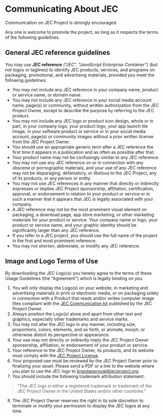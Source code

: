 # Communicating About JEC

Communication on JEC Project is strongly encouraged.

Any one is welcome to promote the project, as long as it respects the terms of the following guidelines.

## General JEC reference guidelines

You may use **JEC reference** _("JEC", "JavaScript Enterprise Container")_  (but not logos or taglines) to identify JEC products, services, and programs on packaging, promotional, and advertising materials, provided you meet the following guidelines:

- You may not include any JEC reference in your company name, product or service name, or domain name.
- You may not include any JEC reference in your social media account name, page(s) or community, without written authorization from the JEC Project Owner, except to describe the purpose by referring to the JEC product.
- You may not include any JEC logo or product icon design, whole or in part, in your company logo, your product logo, your app launch tile image, in your software product or service or in your social media account, page(s) or community images without a prior written license from the JEC Project Owner.
- You should use an appropriate generic term after a JEC reference the first time it appears in a publication and as often as possible after that.
- Your product name may not be confusingly similar to any JEC reference.
- You may not use any JEC reference on or in connection with any obscene or pornographic materials, and your use of any JEC reference may not be disparaging, defamatory, or libelous to the JEC Project, any of its products, or any person or entity.
- You may not use JEC references in any manner that directly or indirectly expresses or implies JEC Project sponsorship, affiliation, certification, approval, or endorsement in relation to your product or service or in such a manner that it appears that JEC is legally associated with your company.
- A JEC reference may not be the most prominent visual element on packaging, a download page, app store marketing, or other marketing materials for your product or service. Your company name or logo, your product or service name, and your graphic identity should be significantly larger than any JEC reference.
- If you refer to a JEC project, you should use the full name of the project in the first and most prominent reference.
- You may not shorten, abbreviate, or modify any JEC reference.

## Image and Logo Terms of Use

By downloading the JEC Logo(s) you hereby agree to the terms of these Usage Guidelines (the "Agreement") which is legally binding on you.

1. You will only display the Logo(s) on your website, in marketing and advertising materials in print or electronic media, or on packaging solely in connection with a Product that reads and/or writes computer image files compliant with the [JEC Communication kit](./docs/communication-kit) published by the JEC Project Owner.
2. Always position the Logo(s) alone and apart from other text and graphics, especially other trademarks and service marks.
3. You may not alter the JEC logo in any manner, including size, proportions, colors, elements, and so forth, or animate, morph, or otherwise distort its perspective or appearance.
4. Your use may not directly or indirectly imply the JEC Project Owner sponsorship, affiliation, or endorsement of your product or service.
5. Your reference to the JEC Project Owner, its products, and its website must comply with the [JEC Project License](https://github.com/jec-project/JEC/blob/master/COPYING).
6. Your proposed use must be reviewed by the JEC Project Owner prior to finalizing your asset. Please send a PDF or a link to the website where you plan to use the JEC logo to brandapproval@jecproject.org.
7. You should include the following trademark attribution statement:

> "The JEC logo is either a registered trademark or trademark of the JEC Project Owner in the United States and/or other countries."

8. The JEC Project Owner reserves the right in its sole discretion to terminate or modify your permission to display the JEC logos at any time.